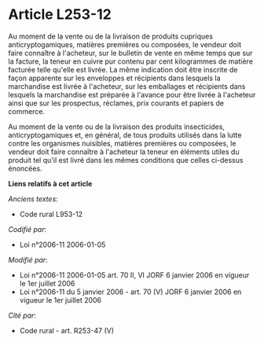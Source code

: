 # Article L253-12

Au moment de la vente ou de la livraison de produits cupriques anticryptogamiques, matières premières ou composées, le
vendeur doit faire connaître à l'acheteur, sur le bulletin de vente en même temps que sur la facture, la teneur en cuivre pur
contenu par cent kilogrammes de matière facturée telle qu'elle est livrée. La même indication doit être inscrite de façon
apparente sur les enveloppes et récipients dans lesquels la marchandise est livrée à l'acheteur, sur les emballages et
récipients dans lesquels la marchandise est préparée à l'avance pour être livrée à l'acheteur ainsi que sur les prospectus,
réclames, prix courants et papiers de commerce.

Au moment de la vente ou de la livraison des produits insecticides, anticryptogamiques et, en général, de tous produits
utilisés dans la lutte contre les organismes nuisibles, matières premières ou composées, le vendeur doit faire connaître à
l'acheteur la teneur en éléments utiles du produit tel qu'il est livré dans les mêmes conditions que celles ci-dessus
énoncées.

**Liens relatifs à cet article**

_Anciens textes_:

  - Code rural L953-12

_Codifié par_:

  - Loi n°2006-11 2006-01-05

_Modifié par_:

  - Loi n°2006-11 2006-01-05 art. 70 II, VI JORF 6 janvier 2006 en vigueur le 1er juillet 2006
  - Loi n°2006-11 du 5 janvier 2006 - art. 70 (V) JORF 6 janvier 2006 en vigueur le 1er juillet 2006

_Cité par_:

  - Code rural - art. R253-47 (V)
